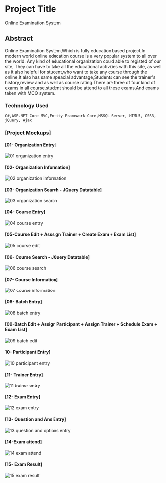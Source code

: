 # Project Title
Online Examination System
## Abstract
Online Examination System,Which is fully education based project,In modern world online education course is a very popular system to all over the world. Any kind of educational organization could able to registed of our site, They can have to take all the educational activities with this site, as well as it also helpful for student,who want to take any course through the online,It also has same speacial advantage,Students can see the trainer's history,review and as well as course rating.There are three of four kind of exams in all course,student should be attend to all these exams,And exams taken with MCQ system.
### Technology Used
```
C#,ASP.NET Core MVC,Entity Framework Core,MSSQL Server, HTML5, CSS3, jQuery, Ajax
```
### [Project Mockups]
#### [01- Organization Entry]
![01 organization entry](https://user-images.githubusercontent.com/24517327/49200914-00ab4300-f3c9-11e8-9f17-a4d10b3442e7.png)
#### [02- Organization Information]
![02 organization information](https://user-images.githubusercontent.com/24517327/49200919-04d76080-f3c9-11e8-9822-50f4e3db94d9.png)
#### [03- Organization Search - JQuery Datatable]
![03 organization search](https://user-images.githubusercontent.com/24517327/49200921-086ae780-f3c9-11e8-895d-7890dfaf3dc2.png)
#### [04- Course Entry]
![04 course entry](https://user-images.githubusercontent.com/24517327/49200923-0acd4180-f3c9-11e8-9d61-e3bb4b8419bf.png)
#### [05-Course Edit + Asssign Trainer + Create Exam + Exam List]
![05 course edit](https://user-images.githubusercontent.com/24517327/49200938-14ef4000-f3c9-11e8-82ca-c9abdf2f4f0b.png)
#### [06- Course Search - JQuery Datatable]
![06 course search](https://user-images.githubusercontent.com/24517327/49200943-1882c700-f3c9-11e8-989b-f4a4ab639b23.png)
#### [07- Course Information]
![07 course information](https://user-images.githubusercontent.com/24517327/49200956-20426b80-f3c9-11e8-9d01-d6a7c978f358.png)
#### [08- Batch Entry]
![08 batch entry](https://user-images.githubusercontent.com/24517327/49200960-25071f80-f3c9-11e8-8d64-ce43fcbfbb22.png)
#### [09-Batch Edit + Assign Participant + Assign Trainer + Schedule Exam + Exam List]
![09 batch edit](https://user-images.githubusercontent.com/24517327/49200965-28021000-f3c9-11e8-9c69-dc6e0fd3da1d.png)
#### 10- Participant Entry]
![10 participant entry](https://user-images.githubusercontent.com/24517327/49200971-2d5f5a80-f3c9-11e8-8a10-21cefe1d354d.png)
#### [11- Trainer Entry]
![11 trainer entry](https://user-images.githubusercontent.com/24517327/49200976-30f2e180-f3c9-11e8-99b1-9afe4f9a10c0.png)
#### [12- Exam Entry]
![12 exam entry](https://user-images.githubusercontent.com/24517327/49200978-34866880-f3c9-11e8-9ee7-f6a4a72deb1e.png)
#### [13- Question and Ans Entry]
![13 question and options entry](https://user-images.githubusercontent.com/24517327/49200984-394b1c80-f3c9-11e8-93ec-5d5a5284db8f.png)
#### [14-Exam attend]
![14 exam attend](https://user-images.githubusercontent.com/24517327/49200985-3cdea380-f3c9-11e8-95c4-05e71f24a8ea.png)
#### [15- Exam Result]
![15 exam result](https://user-images.githubusercontent.com/24517327/49200989-3f40fd80-f3c9-11e8-92b2-3bfaf0cd8f63.png)

